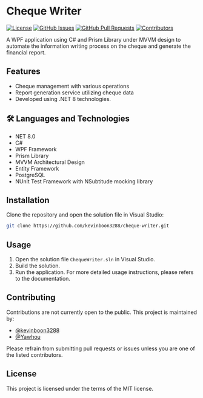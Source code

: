 # Cheque Writer

[![License](https://img.shields.io/badge/License-MIT-blue.svg)](https://opensource.org/licenses/MIT)
[![GitHub Issues](https://img.shields.io/github/issues/kevinboon3288/cheque-writer.svg)](https://github.com/kevinboon3288/cheque-writer/issues)
[![GitHub Pull Requests](https://img.shields.io/github/issues-pr/kevinboon3288/cheque-writer.svg)](https://github.com/kevinboon3288/cheque-writer/pulls)
[![Contributors](https://img.shields.io/github/contributors/kevinboon3288/cheque-writer)](https://github.com/kevinboon3288/cheque-writer/graphs/contributors)

A WPF application using C# and Prism Library under MVVM design to automate the information writing process on the cheque and generate the financial report.

## Features

- Cheque management with various operations
- Report generation service utilizing cheque data
- Developed using .NET 8 technologies.

## 🛠 Languages and Technologies

- NET 8.0
- C#
- WPF Framework
- Prism Library
- MVVM Architectural Design
- Entity Framework
- PostgreSQL
- NUnit Test Framework with NSubtitude mocking library

## Installation

Clone the repository and open the solution file in Visual Studio:

```bash
git clone https://github.com/kevinboon3288/cheque-writer.git
```

## Usage
1. Open the solution file `ChequeWriter.sln` in Visual Studio.
2. Build the solution.
3. Run the application.
For more detailed usage instructions, please refers to the documentation.

## Contributing
Contributions are not currently open to the public. This project is maintained by:
- [@kevinboon3288](https://github.com/kevinboon3288)
- [@Yawhou](https://github.com/Yawhou)

Please refrain from submitting pull requests or issues unless you are one of the listed contributors.

## License
This project is licensed under the terms of the MIT license.
